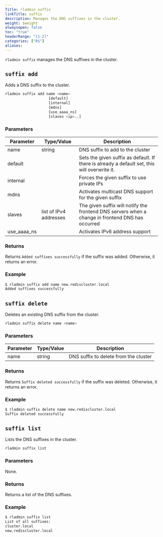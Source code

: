 ```yaml
---
Title: rladmin suffix
linkTitle: suffix
description: Manages the DNS suffixes in the cluster.
weight: $weight
alwaysopen: false
toc: "true"
headerRange: "[1-2]"
categories: ["RS"]
aliases:
---
```


`rladmin suffix` manages the DNS suffixes in the cluster.

## `suffix add`

Adds a DNS suffix to the cluster.

``` sh
rladmin suffix add name <name>
                    [default]
                    [internal]
                    [mdns]
                    [use_aaaa_ns]
                    [slaves <ip>..]
```

### Parameters

| Parameter | Type/Value       | Description                                                                                   |
|-----------|------------------|-----------------------------------------------------------------------------------------------|
| name      | string           | DNS suffix to add to the cluster                                                             |
| default   |                  | Sets the given suffix as default. If there is already a default set, this will overwrite it.  |
| internal  |                  | Forces the given suffix to use private IPs                                                    |
| mdns      |                  | Activates multicast DNS support for the given suffix                                           |
| slaves    | list of IPv4 addresses | The given suffix will notify the frontend DNS servers when a change in frontend DNS has occurred |
| use_aaaa_ns |                | Activates IPv6 address support |

### Returns

Returns `Added suffixes successfully` if the suffix was added. Otherwise, it returns an error.

### Example

``` sh
$ rladmin suffix add name new.rediscluster.local
Added suffixes successfully
```

## `suffix delete`

Deletes an existing DNS suffix from the cluster.

``` sh
rladmin suffix delete name <name>
```

### Parameters

| Parameter | Type/Value       | Description                                                                                   |
|-----------|------------------|-----------------------------------------------------------------------------------------------|
| name      | string           | DNS suffix to delete from the cluster                                                         |

### Returns

Returns `Suffix deleted successfully` if the suffix was deleted. Otherwise, it returns an error.

### Example

``` sh
$ rladmin suffix delete name new.rediscluster.local
Suffix deleted successfully
```

## `suffix list`

Lists the DNS suffixes in the cluster.

```sh
rladmin suffix list
```

### Parameters

None.

### Returns

Returns a list of the DNS suffixes.

### Example

``` sh
$ rladmin suffix list
List of all suffixes:
cluster.local
new.rediscluster.local
```
